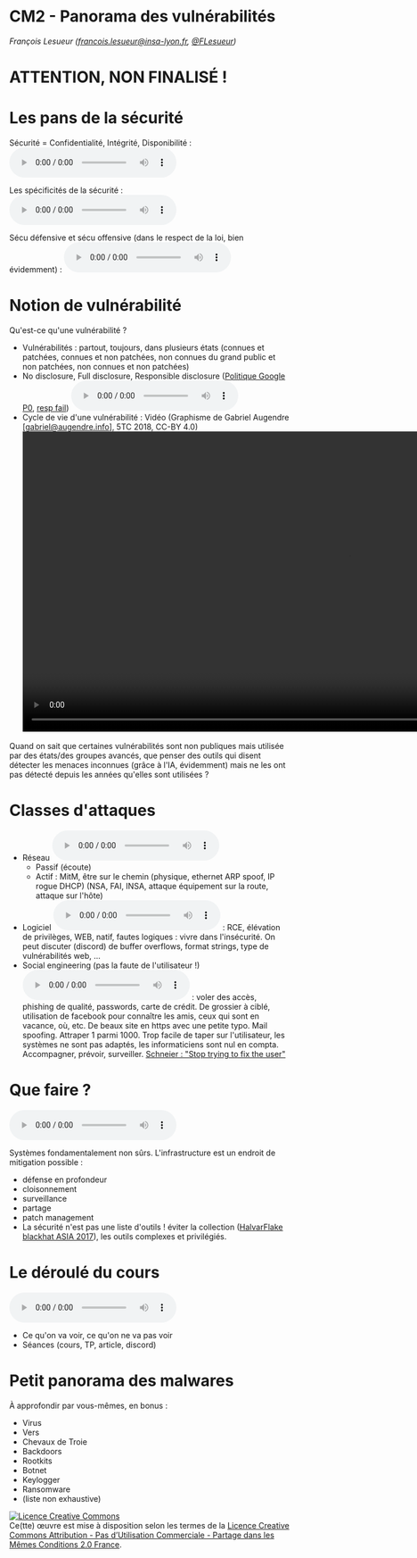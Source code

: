 # CM2 - Panorama des vulnérabilités

_François Lesueur ([francois.lesueur@insa-lyon.fr](mailto:francois.lesueur@insa-lyon.fr), [@FLesueur](https://twitter.com/FLesueur))_

ATTENTION, NON FINALISÉ !
=========================

Les pans de la sécurité
==================

Sécurité = Confidentialité, Intégrité, Disponibilité : <audio controls src="media/cia.mp3"></audio>

Les spécificités de la sécurité : <audio controls src="media/specsecu.mp3"></audio>

Sécu défensive et sécu offensive (dans le respect de la loi, bien évidemment) : <audio controls src="media/defoff.mp3"></audio>


Notion de vulnérabilité
================

Qu'est-ce qu'une vulnérabilité ?

* Vulnérabilités : partout, toujours, dans plusieurs états (connues et patchées, connues et non patchées, non connues du grand public et non patchées, non connues et non patchées)
* No disclosure, Full disclosure, Responsible disclosure ([Politique Google P0](https://googleprojectzero.blogspot.com/2020/01/policy-and-disclosure-2020-edition.html), [resp fail](https://gadgets.ndtv.com/laptops/news/google-project-zero-microsoft-windows-10-zero-day-exploit-vulnerability-symcrypt-2053185)) <audio controls src="media/disclosure.mp3"></audio>
* Cycle de vie d'une vulnérabilité : Vidéo (Graphisme de Gabriel Augendre [gabriel@augendre.info], 5TC 2018, CC-BY 4.0) <video controls src="media/cycledevie.mp4" width="1170" height="538"></video>

<!-- ![Cycle de vie (Graphisme de Gabriel Augendre [gabriel@augendre.info] CC-BY 4.0](cycle-de-vie.png)
_(Graphisme de Gabriel Augendre [gabriel@augendre.info], 5TC 2018, CC-BY 4.0)_ -->

Quand on sait que certaines vulnérabilités sont non publiques mais utilisée par des états/des groupes avancés, que penser des outils qui disent détecter les menaces inconnues (grâce à l'IA, évidemment) mais ne les ont pas détecté depuis les années qu'elles sont utilisées ?

Classes d'attaques
=============

* Réseau <audio controls src="media/reseau.mp3"></audio>
	* Passif (écoute)
	* Actif : MitM, être sur le chemin (physique, ethernet ARP spoof, IP rogue DHCP) (NSA, FAI, INSA, attaque équipement sur la route, attaque sur l'hôte)
* Logiciel <audio controls src="media/natif.mp3"></audio> : RCE, élévation de privilèges, WEB, natif, fautes logiques : vivre dans l'insécurité. On peut discuter (discord) de buffer overflows, format strings, type de vulnérabilités web, ...
* Social engineering (pas la faute de l'utilisateur !) <audio controls src="media/utilisateur.mp3"></audio> : voler des accès, phishing de qualité, passwords, carte de crédit. De grossier à ciblé, utilisation de facebook pour connaître les amis, ceux qui sont en vacance, où, etc. De beaux site en https avec une petite typo. Mail spoofing. Attraper 1 parmi 1000. Trop facile de taper sur l'utilisateur, les systèmes ne sont pas adaptés, les informaticiens sont nul en compta. Accompagner, prévoir, surveiller. [Schneier : "Stop trying to fix the user"](https://www.schneier.com/blog/archives/2016/10/security_design.html)


Que faire ?
========

<audio controls src="media/infra.mp3"></audio>

Systèmes fondamentalement non sûrs. L'infrastructure est un endroit de mitigation possible :

* défense en profondeur
* cloisonnement
* surveillance
* partage
* patch management
* La sécurité n'est pas une liste d'outils ! éviter la collection ([HalvarFlake blackhat ASIA 2017](https://www.youtube.com/watch?v=PLJJY5UFtqY)), les outils complexes et privilégiés.

Le déroulé du cours
===================

<audio controls src="media/plan.mp3"></audio>
* Ce qu'on va voir, ce qu'on ne va pas voir
* Séances (cours, TP, article, discord)

Petit panorama des malwares
==================

À approfondir par vous-mêmes, en bonus :

* Virus
* Vers
* Chevaux de Troie
* Backdoors
* Rootkits
* Botnet
* Keylogger
* Ransomware
* (liste non exhaustive)






<a rel="license" href="https://creativecommons.org/licenses/by-nc-sa/2.0/fr/"><img alt="Licence Creative Commons" style="border-width:0" src="https://i.creativecommons.org/l/by-nc-sa/2.0/fr/88x31.png" /></a><br />Ce(tte) œuvre est mise à disposition selon les termes de la <a rel="license" href="https://creativecommons.org/licenses/by-nc-sa/2.0/fr/">Licence Creative Commons Attribution - Pas d’Utilisation Commerciale - Partage dans les Mêmes Conditions 2.0 France</a>.
